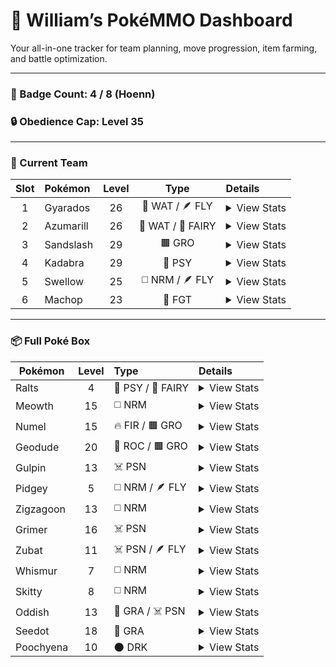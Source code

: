 # 🧢 William’s PokéMMO Dashboard

Your all-in-one tracker for team planning, move progression, item farming, and battle optimization.

---

### 🏅 Badge Count: 4 / 8 (Hoenn)  
### 🔒 Obedience Cap: Level 35

---

### 🔹 Current Team

| Slot | Pokémon   | Level | Type                  | Details                                                                                                                                           |
|:----:|:----------|:-----:|:---------------------:|:--------------------------------------------------------------------------------------------------------------------------------------------------|
| 1    | Gyarados  | 26    | 🌊 WAT / 🪶 FLY        | <details><summary>View Stats</summary><br>- **Type:** Water / Flying<br>- **Ability:** Intimidate<br>- **Moves:** —<br>- **EV Plan:** —<br>- **Role:** Physical sweeper</details>  |
| 2    | Azumarill | 26    | 🌊 WAT / 🧚 FAIRY      | <details><summary>View Stats</summary><br>- **Type:** Water / Fairy<br>- **Ability:** Huge Power<br>- **Moves:** —<br>- **EV Plan:** —<br>- **Role:** Wallbreaker</details>          |
| 3    | Sandslash | 29    | 🟫 GRO                | <details><summary>View Stats</summary><br>- **Type:** Ground<br>- **Ability:** Sand Veil<br>- **Moves:** —<br>- **EV Plan:** —<br>- **Role:** Physical tank</details>                |
| 4    | Kadabra   | 29    | 🔮 PSY                | <details><summary>View Stats</summary><br>- **Type:** Psychic<br>- **Ability:** Synchronize<br>- **Moves:** —<br>- **EV Plan:** —<br>- **Role:** Special attacker</details>            |
| 5    | Swellow   | 25    | ◻️ NRM / 🪶 FLY        | <details><summary>View Stats</summary><br>- **Type:** Normal / Flying<br>- **Ability:** Guts<br>- **Moves:** —<br>- **EV Plan:** —<br>- **Role:** Fast pivot</details>             |
| 6    | Machop    | 23    | 🥊 FGT                | <details><summary>View Stats</summary><br>- **Type:** Fighting<br>- **Ability:** Guts<br>- **Moves:** —<br>- **EV Plan:** —<br>- **Role:** Physically bulky</details>               |

---

### 📦 Full Poké Box

| Pokémon    | Level | Type                    | Details                                                                                                                                           |
|------------|:-----:|:------------------------|:--------------------------------------------------------------------------------------------------------------------------------------------------|
| Ralts      | 4     | 🔮 PSY / 🧚 FAIRY        | <details><summary>View Stats</summary><br>- **Type:** Psychic / Fairy<br>- **Ability:** Synchronize<br>- **Moves:** Confusion / Growl<br>- **EV Plan:** —<br>- **Role:** Status support</details> |
| Meowth     | 15    | ◻️ NRM                   | <details><summary>View Stats</summary><br>- **Type:** Normal<br>- **Ability:** Pickup<br>- **Moves:** Thief / Pay Day<br>- **EV Plan:** 252 Spe / 252 SpA / 6 HP<br>- **Role:** Hybrid loot farmer</details> |
| Numel      | 15    | 🔥 FIR / 🟫 GRO          | <details><summary>View Stats</summary><br>- **Type:** Fire / Ground<br>- **Ability:** Oblivious<br>- **Moves:** —<br>- **EV Plan:** —<br>- **Role:** Mid‐game attacker</details>              |
| Geodude    | 20    | 🗿 ROC / 🟫 GRO          | <details><summary>View Stats</summary><br>- **Type:** Rock / Ground<br>- **Ability:** Sturdy<br>- **Moves:** —<br>- **EV Plan:** —<br>- **Role:** Physical wall</details>                   |
| Gulpin     | 13    | ☠️ PSN                   | <details><summary>View Stats</summary><br>- **Type:** Poison<br>- **Ability:** Liquid Ooze<br>- **Moves:** —<br>- **EV Plan:** —<br>- **Role:** Utility</details>                          |
| Pidgey     | 5     | ◻️ NRM / 🪶 FLY          | <details><summary>View Stats</summary><br>- **Type:** Normal / Flying<br>- **Ability:** Keen Eye<br>- **Moves:** —<br>- **EV Plan:** —<br>- **Role:** Early flyer</details>                 |
| Zigzagoon  | 13    | ◻️ NRM                   | <details><summary>View Stats</summary><br>- **Type:** Normal<br>- **Ability:** Pickup<br>- **Moves:** —<br>- **EV Plan:** —<br>- **Role:** Item hunter</details>                         |
| Grimer     | 16    | ☠️ PSN                   | <details><summary>View Stats</summary><br>- **Type:** Poison<br>- **Ability:** Stench<br>- **Moves:** —<br>- **EV Plan:** —<br>- **Role:** Sp. Def wall</details>                       |
| Zubat      | 11    | ☠️ PSN / 🪶 FLY          | <details><summary>View Stats</summary><br>- **Type:** Poison / Flying<br>- **Ability:** Inner Focus<br>- **Moves:** —<br>- **EV Plan:** —<br>- **Role:** HM flyer</details>              |
| Whismur    | 7     | ◻️ NRM                   | <details><summary>View Stats</summary><br>- **Type:** Normal<br>- **Ability:** Soundproof<br>- **Moves:** —<br>- **EV Plan:** —<br>- **Role:** Early pounder</details>                     |
| Skitty     | 8     | ◻️ NRM                   | <details><summary>View Stats</summary><br>- **Type:** Normal<br>- **Ability:** Cute Charm<br>- **Moves:** —<br>- **EV Plan:** —<br>- **Role:** Niche utility</details>                   |
| Oddish     | 13    | 🌿 GRA / ☠️ PSN          | <details><summary>View Stats</summary><br>- **Type:** Grass / Poison<br>- **Ability:** Chlorophyll<br>- **Moves:** —<br>- **EV Plan:** —<br>- **Role:** Early grass</details>            |
| Seedot     | 18    | 🌿 GRA                   | <details><summary>View Stats</summary><br>- **Type:** Grass<br>- **Ability:** Overgrow<br>- **Moves:** —<br>- **EV Plan:** —<br>- **Role:** Mid grass</details>                         |
| Poochyena  | 10    | 🌑 DRK                   | <details><summary>View Stats</summary><br>- **Type:** Dark<br>- **Ability:** Run Away<br>- **Moves:** —<br>- **EV Plan:** —
